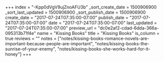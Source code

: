 +++
index = "-Kpp0dVgV9ujZnoAFU3b"
_sort_create_date = 1500906900
_sort_last_updated = 1500906900
_sort_publish_date = 1500906900
create_date = "2017-07-24T07:35:00-07:00"
publish_date = "2017-07-24T07:35:00-07:00"
date = "2017-07-24T07:35:00-07:00"
last_updated = "2017-07-24T07:35:00-07:00"
preview_url = "dc0e2af2-cdad-6dda-366a-095313b71f4e"
name = "Kissing Books"
title = "Kissing Books"
is_column = true
reviews = ""
notes = ["notes/kissing-books-romance-novels-are-important-because-people-are-important", "notes/kissing-books-the-sunrise-of-your-enemy", "notes/kissing-books-she-works-hard-for-it-honey"]
+++

